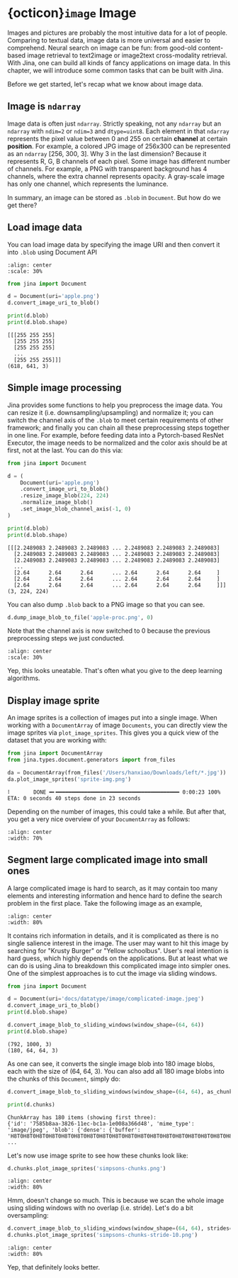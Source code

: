# {octicon}`image` Image

Images and pictures are probably the most intuitive data for a lot of people. Comparing to textual data, image data is more universal and easier to comprehend. Neural search on image can be fun: from good-old content-based image retrieval to text2image or image2text cross-modality retrieval. With Jina, one can build all kinds of fancy applications on image data. In this chapter, we will introduce some common tasks that can be built with Jina.

Before we get started, let's recap what we know about image data.


## Image is `ndarray`

Image data is often just `ndarray`. Strictly speaking, not any `ndarray` but an `ndarray` with `ndim=2` or `ndim=3` and `dtype=uint8`. Each element in that `ndarray` represents the pixel value between 0 and 255 on certain **channel** at certain **position**. For example, a colored JPG image of 256x300 can be represented as an `ndarray` [256, 300, 3]. Why 3 in the last dimension? Because it represents R, G, B channels of each pixel. Some image has different number of channels. For example, a PNG with transparent background has 4 channels, where the extra channel represents opacity. A gray-scale image has only one channel, which represents the luminance.

In summary, an image can be stored as `.blob` in `Document`. But how do we get there?

## Load image data

You can load image data by specifying the image URI and then convert it into `.blob` using Document API

```{figure} apple.png
:align: center
:scale: 30%
```

```python
from jina import Document

d = Document(uri='apple.png')
d.convert_image_uri_to_blob()

print(d.blob)
print(d.blob.shape)
```

```text
[[[255 255 255]
  [255 255 255]
  [255 255 255]
  ...
  [255 255 255]]]
(618, 641, 3)
```

## Simple image processing

Jina provides some functions to help you preprocess the image data. You can resize it (i.e. downsampling/upsampling) and normalize it; you can switch the channel axis of the `.blob` to meet certain requirements of other framework; and finally you can chain all these preprocessing steps together in one line. For example, before feeding data into a Pytorch-based ResNet Executor, the image needs to be normalized and the color axis should be at first, not at the last. You can do this via:

```python
from jina import Document

d = (
    Document(uri='apple.png')
    .convert_image_uri_to_blob()
    .resize_image_blob(224, 224)
    .normalize_image_blob()
    .set_image_blob_channel_axis(-1, 0)
)

print(d.blob)
print(d.blob.shape)
```


```text
[[[2.2489083 2.2489083 2.2489083 ... 2.2489083 2.2489083 2.2489083]
  [2.2489083 2.2489083 2.2489083 ... 2.2489083 2.2489083 2.2489083]
  [2.2489083 2.2489083 2.2489083 ... 2.2489083 2.2489083 2.2489083]
  ...
  [2.64      2.64      2.64      ... 2.64      2.64      2.64     ]
  [2.64      2.64      2.64      ... 2.64      2.64      2.64     ]
  [2.64      2.64      2.64      ... 2.64      2.64      2.64     ]]]
(3, 224, 224)
```

You can also dump `.blob` back to a PNG image so that you can see.

```python
d.dump_image_blob_to_file('apple-proc.png', 0)
```

Note that the channel axis is now switched to 0 because the previous preprocessing steps we just conducted. 

```{figure} apple-proc.png
:align: center
:scale: 30%
```

Yep, this looks uneatable. That's often what you give to the deep learning algorithms. 

## Display image sprite

An image sprites is a collection of images put into a single image. When working with a `DocumentArray` of image `Documents`, you can directly view the image sprites via `plot_image_sprites`. This gives you a quick view of the dataset that you are working with:

```python
from jina import DocumentArray
from jina.types.document.generators import from_files

da = DocumentArray(from_files('/Users/hanxiao/Downloads/left/*.jpg'))
da.plot_image_sprites('sprite-img.png')
```

```text
⠇       DONE ━╸━━━━━━━━━━━━━━━━━━━━━━━━━━━━━━━━━━━━━━━ 0:00:23 100% ETA: 0 seconds 40 steps done in 23 seconds
```

Depending on the number of images, this could take a while. But after that, you get a very nice overview of your `DocumentArray` as follows:

```{figure} sprite-img.png
:align: center
:width: 70%
```

## Segment large complicated image into small ones

A large complicated image is hard to search, as it may contain too many elements and interesting information and hence hard to define the search problem in the first place. Take the following image as an example, 

```{figure} complicated-image.jpeg
:align: center
:width: 80%
```

It contains rich information in details, and it is complicated as there is no single salience interest in the image. The user may want to hit this image by searching for "Krusty Burger" or "Yellow schoolbus". User's real intention is hard guess, which highly depends on the applications. But at least what we can do is using Jina to breakdown this complicated image into simpler ones. One of the simplest approaches is to cut the image via sliding windows.

```python
from jina import Document

d = Document(uri='docs/datatype/image/complicated-image.jpeg')
d.convert_image_uri_to_blob()
print(d.blob.shape)

d.convert_image_blob_to_sliding_windows(window_shape=(64, 64))
print(d.blob.shape)
```

```text
(792, 1000, 3)
(180, 64, 64, 3)
```

As one can see, it converts the single image blob into 180 image blobs, each with the size of (64, 64, 3). You can also add all 180 image blobs into the chunks of this `Document`, simply do:

```python
d.convert_image_blob_to_sliding_windows(window_shape=(64, 64), as_chunks=True)

print(d.chunks)
```

```text
ChunkArray has 180 items (showing first three):
{'id': '7585b8aa-3826-11ec-bc1a-1e008a366d48', 'mime_type': 'image/jpeg', 'blob': {'dense': {'buffer': 'H8T0H8T0H8T0H8T0H8T0H8T0H8T0H8T0H8T0H8T0H8T0H8T0H8T0H8T0H8T0H8T0H8T0H8T0H8T0H8T0H8T0H8T0H8T0H8T0H8T0H8T0 ...
```

Let's now use image sprite to see how these chunks look like:

```python
d.chunks.plot_image_sprites('simpsons-chunks.png')
```

```{figure} simpsons-chunks.png
:align: center
:width: 80%
```

Hmm, doesn't change so much. This is because we scan the whole image using sliding windows with no overlap (i.e. stride). Let's do a bit oversampling:

```python
d.convert_image_blob_to_sliding_windows(window_shape=(64, 64), strides=(10, 10), as_chunks=True)
d.chunks.plot_image_sprites('simpsons-chunks-stride-10.png')
```

```{figure} simpsons-chunks-stride.png
:align: center
:width: 80%
```

Yep, that definitely looks better.